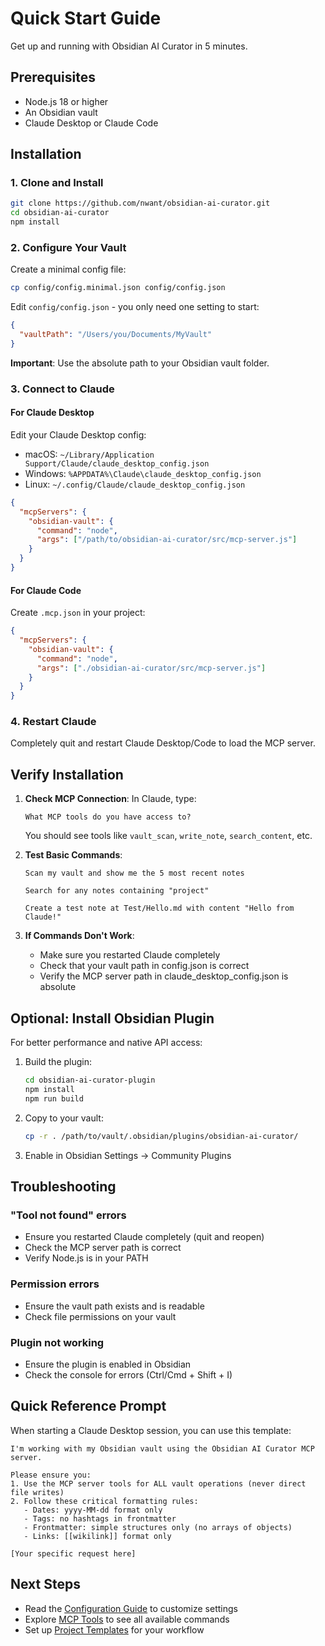 # Quick Start Guide

Get up and running with Obsidian AI Curator in 5 minutes.

## Prerequisites

- Node.js 18 or higher
- An Obsidian vault
- Claude Desktop or Claude Code

## Installation

### 1. Clone and Install

```bash
git clone https://github.com/nwant/obsidian-ai-curator.git
cd obsidian-ai-curator
npm install
```

### 2. Configure Your Vault

Create a minimal config file:

```bash
cp config/config.minimal.json config/config.json
```

Edit `config/config.json` - you only need one setting to start:

```json
{
  "vaultPath": "/Users/you/Documents/MyVault"
}
```

**Important**: Use the absolute path to your Obsidian vault folder.

### 3. Connect to Claude

#### For Claude Desktop

Edit your Claude Desktop config:
- macOS: `~/Library/Application Support/Claude/claude_desktop_config.json`
- Windows: `%APPDATA%\Claude\claude_desktop_config.json`
- Linux: `~/.config/Claude/claude_desktop_config.json`

```json
{
  "mcpServers": {
    "obsidian-vault": {
      "command": "node",
      "args": ["/path/to/obsidian-ai-curator/src/mcp-server.js"]
    }
  }
}
```

#### For Claude Code

Create `.mcp.json` in your project:

```json
{
  "mcpServers": {
    "obsidian-vault": {
      "command": "node",
      "args": ["./obsidian-ai-curator/src/mcp-server.js"]
    }
  }
}
```

### 4. Restart Claude

Completely quit and restart Claude Desktop/Code to load the MCP server.

## Verify Installation

1. **Check MCP Connection**: In Claude, type:
   ```
   What MCP tools do you have access to?
   ```
   
   You should see tools like `vault_scan`, `write_note`, `search_content`, etc.

2. **Test Basic Commands**:
   ```
   Scan my vault and show me the 5 most recent notes
   ```
   
   ```
   Search for any notes containing "project"
   ```
   
   ```
   Create a test note at Test/Hello.md with content "Hello from Claude!"
   ```

3. **If Commands Don't Work**:
   - Make sure you restarted Claude completely
   - Check that your vault path in config.json is correct
   - Verify the MCP server path in claude_desktop_config.json is absolute

## Optional: Install Obsidian Plugin

For better performance and native API access:

1. Build the plugin:
   ```bash
   cd obsidian-ai-curator-plugin
   npm install
   npm run build
   ```

2. Copy to your vault:
   ```bash
   cp -r . /path/to/vault/.obsidian/plugins/obsidian-ai-curator/
   ```

3. Enable in Obsidian Settings → Community Plugins

## Troubleshooting

### "Tool not found" errors
- Ensure you restarted Claude completely (quit and reopen)
- Check the MCP server path is correct
- Verify Node.js is in your PATH

### Permission errors
- Ensure the vault path exists and is readable
- Check file permissions on your vault

### Plugin not working
- Ensure the plugin is enabled in Obsidian
- Check the console for errors (Ctrl/Cmd + Shift + I)

## Quick Reference Prompt

When starting a Claude Desktop session, you can use this template:

```
I'm working with my Obsidian vault using the Obsidian AI Curator MCP server. 

Please ensure you:
1. Use the MCP server tools for ALL vault operations (never direct file writes)
2. Follow these critical formatting rules:
   - Dates: yyyy-MM-dd format only
   - Tags: no hashtags in frontmatter
   - Frontmatter: simple structures only (no arrays of objects)
   - Links: [[wikilink]] format only

[Your specific request here]
```

## Next Steps

- Read the [Configuration Guide](CONFIGURATION.md) to customize settings
- Explore [MCP Tools](MCP_TOOLS.md) to see all available commands
- Set up [Project Templates](PROJECT_TEMPLATES.md) for your workflow
